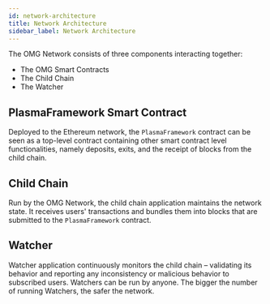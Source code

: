 ```yaml
---
id: network-architecture
title: Network Architecture
sidebar_label: Network Architecture
---
```


The OMG Network consists of three components interacting together: 
 
* The OMG Smart Contracts
* The Child Chain
* The Watcher
 
## PlasmaFramework Smart Contract
 
Deployed to the Ethereum network, the `PlasmaFramework` contract can be seen as a top-level contract containing other smart contract level functionalities, namely deposits, exits, and the receipt of blocks from the child chain.
 
## Child Chain
 
Run by the OMG Network, the child chain application maintains the network state. It receives users' transactions and bundles them into blocks that are submitted to the `PlasmaFramework` contract.
 
## Watcher
 
Watcher application continuously monitors the child chain – validating its behavior and reporting any inconsistency or malicious behavior to subscribed users. Watchers can be run by anyone. The bigger the number of running Watchers, the safer the network.